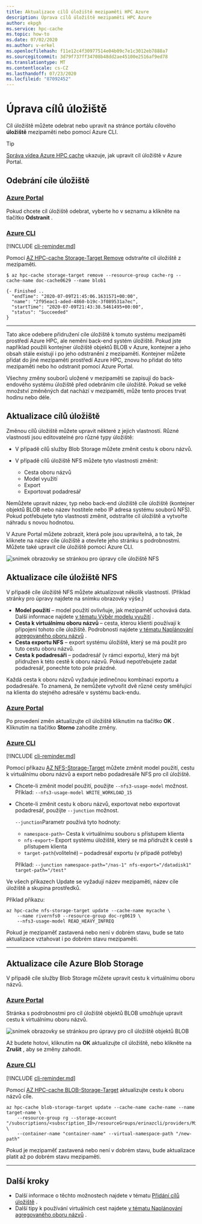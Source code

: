 ```yaml
---
title: Aktualizace cílů úložiště mezipaměti HPC Azure
description: Úprava cílů úložiště mezipaměti HPC Azure
author: ekpgh
ms.service: hpc-cache
ms.topic: how-to
ms.date: 07/02/2020
ms.author: v-erkel
ms.openlocfilehash: f11e12c4f30977514e04b09c7e1c3012eb7888a7
ms.sourcegitcommit: 3d79f737ff34708b48dd2ae45100e2516af9ed78
ms.translationtype: MT
ms.contentlocale: cs-CZ
ms.lasthandoff: 07/23/2020
ms.locfileid: "87092452"
---
```

# <a name="edit-storage-targets"></a>Úprava cílů úložiště

Cíl úložiště můžete odebrat nebo upravit na stránce portálu cílového **úložiště** mezipaměti nebo pomocí Azure CLI.

> [!TIP]
> [Správa videa Azure HPC cache](https://azure.microsoft.com/resources/videos/managing-hpc-cache/) ukazuje, jak upravit cíl úložiště v Azure Portal.

## <a name="remove-a-storage-target"></a>Odebrání cíle úložiště

### <a name="portal"></a>[Azure Portal](#tab/azure-portal)

Pokud chcete cíl úložiště odebrat, vyberte ho v seznamu a klikněte na tlačítko **Odstranit** .

### <a name="azure-cli"></a>[Azure CLI](#tab/azure-cli)

[!INCLUDE [cli-reminder.md](includes/cli-reminder.md)]

Pomocí [AZ HPC-cache Storage-Target Remove](/cli/azure/ext/hpc-cache/hpc-cache/storage-target#ext-hpc-cache-az-hpc-cache-storage-target-remove) odstraňte cíl úložiště z mezipaměti.

```azurecli
$ az hpc-cache storage-target remove --resource-group cache-rg --cache-name doc-cache0629 --name blob1

{- Finished ..
  "endTime": "2020-07-09T21:45:06.1631571+00:00",
  "name": "2f95eac1-aded-4860-b19c-3f089531a7ec",
  "startTime": "2020-07-09T21:43:38.5461495+00:00",
  "status": "Succeeded"
}
```

---

Tato akce odebere přidružení cíle úložiště k tomuto systému mezipaměti prostředí Azure HPC, ale nemění back-end systém úložiště. Pokud jste například použili kontejner úložiště objektů BLOB v Azure, kontejner a jeho obsah stále existují i po jeho odstranění z mezipaměti. Kontejner můžete přidat do jiné mezipaměti prostředí Azure HPC, znovu ho přidat do této mezipaměti nebo ho odstranit pomocí Azure Portal.

Všechny změny souborů uložené v mezipaměti se zapisují do back-endového systému úložiště před odebráním cíle úložiště. Pokud se velké množství změněných dat nachází v mezipaměti, může tento proces trvat hodinu nebo déle.

## <a name="update-storage-targets"></a>Aktualizace cílů úložiště

Změnou cílů úložiště můžete upravit některé z jejich vlastností. Různé vlastnosti jsou editovatelné pro různé typy úložiště:

* V případě cílů služby Blob Storage můžete změnit cestu k oboru názvů.

* V případě cílů úložiště NFS můžete tyto vlastnosti změnit:

  * Cesta oboru názvů
  * Model využití
  * Export
  * Exportovat podadresář

Nemůžete upravit název, typ nebo back-end úložiště cíle úložiště (kontejner objektů BLOB nebo název hostitele nebo IP adresa systému souborů NFS). Pokud potřebujete tyto vlastnosti změnit, odstraňte cíl úložiště a vytvořte náhradu s novou hodnotou.

V Azure Portal můžete zobrazit, která pole jsou upravitelná, a to tak, že kliknete na název cíle úložiště a otevřete jeho stránku s podrobnostmi. Můžete také upravit cíle úložiště pomocí Azure CLI.

![snímek obrazovky se stránkou pro úpravy cíle úložiště NFS](media/hpc-cache-edit-storage-nfs.png)

## <a name="update-an-nfs-storage-target"></a>Aktualizace cíle úložiště NFS

V případě cíle úložiště NFS můžete aktualizovat několik vlastností. (Příklad stránky pro úpravy najdete na snímku obrazovky výše.)

* **Model použití** – model použití ovlivňuje, jak mezipaměť uchovává data. Další informace najdete [v tématu Výběr modelu využití](hpc-cache-add-storage.md#choose-a-usage-model) .
* **Cesta k virtuálnímu oboru názvů** – cesta, kterou klienti používají k připojení tohoto cíle úložiště. Podrobnosti najdete [v tématu Naplánování agregovaného oboru názvů](hpc-cache-namespace.md) .
* **Cesta exportu NFS** – export systému úložiště, který se má použít pro tuto cestu oboru názvů.
* **Cesta k podadresáři** – podadresář (v rámci exportu), který má být přidružen k této cestě k oboru názvů. Pokud nepotřebujete zadat podadresář, ponechte toto pole prázdné.

Každá cesta k oboru názvů vyžaduje jedinečnou kombinaci exportu a podadresáře. To znamená, že nemůžete vytvořit dvě různé cesty směřující na klienta do stejného adresáře v systému back-endu.

### <a name="portal"></a>[Azure Portal](#tab/azure-portal)

Po provedení změn aktualizujte cíl úložiště kliknutím na tlačítko **OK** . Kliknutím na tlačítko **Storno** zahodíte změny.

### <a name="azure-cli"></a>[Azure CLI](#tab/azure-cli)

[!INCLUDE [cli-reminder.md](includes/cli-reminder.md)]

Pomocí příkazu [AZ NFS-Storage-Target](/cli/azure/ext/hpc-cache/hpc-cache/nfs-storage-target) můžete změnit model použití, cestu k virtuálnímu oboru názvů a export nebo podadresáře NFS pro cíl úložiště.

* Chcete-li změnit model použití, použijte ``--nfs3-usage-model`` možnost. Příklad: ``--nfs3-usage-model WRITE_WORKLOAD_15``

* Chcete-li změnit cestu k oboru názvů, exportovat nebo exportovat podadresář, použijte ``--junction`` možnost.

  ``--junction``Parametr používá tyto hodnoty:

  * ``namespace-path``– Cesta k virtuálnímu souboru s přístupem klienta
  * ``nfs-export``– Export systému úložiště, který se má přidružit k cestě s přístupem klienta
  * ``target-path``(volitelné) – podadresář exportu (v případě potřeby)

  Příklad: ``--junction namespace-path="/nas-1" nfs-export="/datadisk1" target-path="/test"``

Ve všech příkazech Update se vyžadují název mezipaměti, název cíle úložiště a skupina prostředků.

Příklad příkazu: <!-- having problem testing this -->

```azurecli
az hpc-cache nfs-storage-target update --cache-name mycache \
    --name rivernfs0 --resource-group doc-rg0619 \
    --nfs3-usage-model READ_HEAVY_INFREQ
```

Pokud je mezipaměť zastavená nebo není v dobrém stavu, bude se tato aktualizace vztahovat i po dobrém stavu mezipaměti.

---

## <a name="update-an-azure-blob-storage-target"></a>Aktualizace cíle Azure Blob Storage

V případě cíle služby Blob Storage můžete upravit cestu k virtuálnímu oboru názvů.

### <a name="portal"></a>[Azure Portal](#tab/azure-portal)

Stránka s podrobnostmi pro cíl úložiště objektů BLOB umožňuje upravit cestu k virtuálnímu oboru názvů.

![snímek obrazovky se stránkou pro úpravy pro cíl úložiště objektů BLOB](media/hpc-cache-edit-storage-blob.png)

Až budete hotovi, kliknutím na **OK** aktualizujte cíl úložiště, nebo klikněte na **Zrušit** , aby se změny zahodit.

### <a name="azure-cli"></a>[Azure CLI](#tab/azure-cli)

[!INCLUDE [cli-reminder.md](includes/cli-reminder.md)]

Pomocí [AZ HPC-cache BLOB-Storage-Target](/cli/azure/ext/hpc-cache/hpc-cache/blob-storage-target#ext-hpc-cache-az-hpc-cache-blob-storage-target-update) aktualizujte cestu k oboru názvů cíle.

```azurecli
az hpc-cache blob-storage-target update --cache-name cache-name --name target-name \
    --resource-group rg --storage-account "/subscriptions/<subscription_ID>/resourceGroups/erinazcli/providers/Microsoft.Storage/storageAccounts/rg"  \
    --container-name "container-name" --virtual-namespace-path "/new-path"
```

Pokud je mezipaměť zastavená nebo není v dobrém stavu, bude aktualizace platit až po dobrém stavu mezipaměti.

---

## <a name="next-steps"></a>Další kroky

* Další informace o těchto možnostech najdete v tématu [Přidání cílů úložiště](hpc-cache-add-storage.md) .
* Další tipy k používání virtuálních cest najdete [v tématu Naplánování agregovaného oboru názvů](hpc-cache-namespace.md) .
